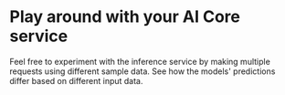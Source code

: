 # Play around with your AI Core service

Feel free to experiment with the inference service by making multiple requests
using different sample data. See how the models' predictions differ based on different
input data.
